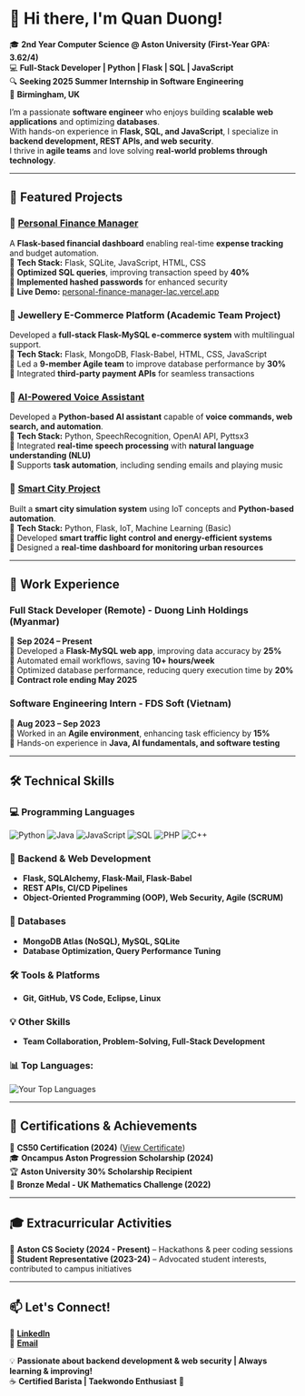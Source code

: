 # 👋 Hi there, I'm Quan Duong!  

🎓 **2nd Year Computer Science @ Aston University (First-Year GPA: 3.62/4)**  
💻 **Full-Stack Developer | Python | Flask | SQL | JavaScript**  
🔍 **Seeking 2025 Summer Internship in Software Engineering**  
📍 **Birmingham, UK**  

I’m a passionate **software engineer** who enjoys building **scalable web applications** and optimizing **databases**.  
With hands-on experience in **Flask, SQL, and JavaScript**, I specialize in **backend development, REST APIs, and web security**.  
I thrive in **agile teams** and love solving **real-world problems through technology**.

---

## 🚀 Featured Projects  

### 🔹 [**Personal Finance Manager**](https://github.com/Quanthenewbiecoder/Personal-finance-manager)  
A **Flask-based financial dashboard** enabling real-time **expense tracking** and budget automation.  
🔹 **Tech Stack:** Flask, SQLite, JavaScript, HTML, CSS  
🔹 **Optimized SQL queries**, improving transaction speed by **40%**  
🔹 **Implemented hashed passwords** for enhanced security  
🔹 **Live Demo:** [personal-finance-manager-lac.vercel.app](https://personal-finance-manager-lac.vercel.app)  

### 🔹 Jewellery E-Commerce Platform (Academic Team Project)  
Developed a **full-stack Flask-MySQL e-commerce system** with multilingual support.  
🔹 **Tech Stack:** Flask, MongoDB, Flask-Babel, HTML, CSS, JavaScript  
🔹 Led a **9-member Agile team** to improve database performance by **30%**  
🔹 Integrated **third-party payment APIs** for seamless transactions  

### 🔹 [AI-Powered Voice Assistant](https://github.com/Quanthenewbiecoder/AI-Powered-Voice-Assistant)  
Developed a **Python-based AI assistant** capable of **voice commands, web search, and automation**.  
🔹 **Tech Stack:** Python, SpeechRecognition, OpenAI API, Pyttsx3  
🔹 Integrated **real-time speech processing** with **natural language understanding (NLU)**  
🔹 Supports **task automation**, including sending emails and playing music  

### 🔹 [Smart City Project](https://github.com/Quanthenewbiecoder/smart_city-project)  
Built a **smart city simulation system** using IoT concepts and **Python-based automation**.  
🔹 **Tech Stack:** Python, Flask, IoT, Machine Learning (Basic)  
🔹 Developed **smart traffic light control and energy-efficient systems**  
🔹 Designed a **real-time dashboard for monitoring urban resources**  


---

## 💼 Work Experience  

### **Full Stack Developer (Remote) - Duong Linh Holdings (Myanmar)**
📅 **Sep 2024 – Present**  
🔹 Developed a **Flask-MySQL web app**, improving data accuracy by **25%**  
🔹 Automated email workflows, saving **10+ hours/week**  
🔹 Optimized database performance, reducing query execution time by **20%**  
💼 **Contract role ending May 2025**  

### **Software Engineering Intern - FDS Soft (Vietnam)**
📅 **Aug 2023 – Sep 2023**  
🔹 Worked in an **Agile environment**, enhancing task efficiency by **15%**  
🔹 Hands-on experience in **Java, AI fundamentals, and software testing**  

---

## 🛠 Technical Skills  

### 💻 Programming Languages  
![Python](https://img.shields.io/badge/Python-blue?style=flat&logo=python)  ![Java](https://img.shields.io/badge/Java-red?style=flat&logo=java)  ![JavaScript](https://img.shields.io/badge/JavaScript-yellow?style=flat&logo=javascript)  ![SQL](https://img.shields.io/badge/SQL-green?style=flat&logo=mysql)  ![PHP](https://img.shields.io/badge/PHP-purple?style=flat&logo=php)  ![C++](https://img.shields.io/badge/C++-orange?style=flat&logo=cplusplus)  

### 🔹 Backend & Web Development  
- **Flask, SQLAlchemy, Flask-Mail, Flask-Babel**  
- **REST APIs, CI/CD Pipelines**  
- **Object-Oriented Programming (OOP), Web Security, Agile (SCRUM)**  

### 🔹 Databases  
- **MongoDB Atlas (NoSQL), MySQL, SQLite**  
- **Database Optimization, Query Performance Tuning**  

### 🛠 Tools & Platforms  
- **Git, GitHub, VS Code, Eclipse, Linux**  

### 💡 Other Skills  
- **Team Collaboration, Problem-Solving, Full-Stack Development**  

### 📊 Top Languages:

![Your Top Languages](https://github-readme-stats.vercel.app/api/top-langs/?username=Quanthenewbiecoder&layout=compact)  


---

## 🎯 Certifications & Achievements  
🏅 **CS50 Certification (2024)** ([View Certificate](https://courses.edx.org/certificates/faf76bfe74a349ab994c2689da52658d))  
🎓 **Oncampus Aston Progression Scholarship (2024)**  
🏆 **Aston University 30% Scholarship Recipient**  
🏅 **Bronze Medal - UK Mathematics Challenge (2022)**  

---

## 🎓 Extracurricular Activities  
🎯 **Aston CS Society (2024 - Present)** – Hackathons & peer coding sessions  
🏫 **Student Representative (2023-24)** – Advocated student interests, contributed to campus initiatives  

---

## 📫 Let's Connect!  
🔗 **[LinkedIn](https://linkedin.com/in/duong-anh-quan-bb4b3b1a4)**  
📩 **[Email](mailto:quan.duong4work@gmail.com)**  

💡 **Passionate about backend development & web security | Always learning & improving!**  
☕ **Certified Barista | Taekwondo Enthusiast** 🥋  
